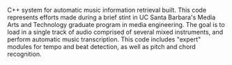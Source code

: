 C++ system for automatic music information retrieval built.  This code represents efforts made during a brief stint in UC Santa Barbara's Media Arts and Technology graduate program in media engineering.  The goal is to load in a single track of audio comprised of several mixed instruments, and perform automatic music transcription. This code includes "expert" modules for tempo and beat detection, as well as pitch and chord recognition.  